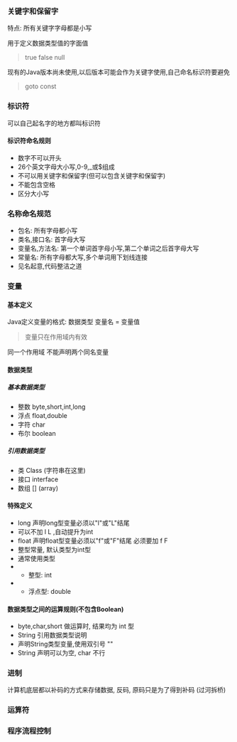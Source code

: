 ### 关键字和保留字
特点: 所有关键字字母都是小写

用于定义数据类型值的字面值

> true false null 

现有的Java版本尚未使用,以后版本可能会作为关键字使用,自己命名标识符要避免

> goto const 

### 标识符

可以自己起名字的地方都叫标识符

#### 标识符命名规则

* 数字不可以开头
* 26个英文字母大小写,0-9,_或$组成
* 不可以用关键字和保留字(但可以包含关键字和保留字)
* 不能包含空格
* 区分大小写

### 名称命名规范

* 包名: 所有字母都小写
* 类名,接口名: 首字母大写
* 变量名,方法名: 第一个单词首字母小写,第二个单词之后首字母大写
* 常量名: 所有字母都大写,多个单词用下划线连接
* 见名起意,代码整洁之道

### 变量
#### 基本定义

Java定义变量的格式: 数据类型 变量名 = 变量值

> 变量只在作用域内有效

同一个作用域 不能声明两个同名变量

#### 数据类型

##### 基本数据类型

* 整数 byte,short,int,long
* 浮点 float,double
* 字符 char
* 布尔 boolean

##### 引用数据类型

* 类 Class (字符串在这里)
* 接口 interface
* 数组 [] (array)

#### 特殊定义

* long 声明long型变量必须以"l"或"L"结尾
* 可以不加 l L ,自动提升为int
* float 声明float型变量必须以"f"或"F"结尾 必须要加 f F
* 整型常量, 默认类型为int型
* 通常使用类型
* * 整型: int
* * 浮点型: double

#### 数据类型之间的运算规则(不包含Boolean)

* byte,char,short 做运算时, 结果均为 int 型
* String 引用数据类型说明
* 声明String类型变量,使用双引号 ""
* String 声明可以为空, char 不行

### 进制

计算机底层都以补码的方式来存储数据,
反码, 原码只是为了得到补码 (过河拆桥)

### 运算符



### 程序流程控制

